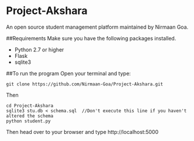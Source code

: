 # Project-Akshara
An open source student management platform maintained by Nirmaan Goa.

##Requirements
Make sure you have the following packages installed.
- Python 2.7 or higher
- Flask
- sqlite3

##To run the program
Open your terminal and type:
```
git clone https://github.com/Nirmaan-Goa/Project-Akshara.git
```

Then
```
cd Project-Akshara
sqlite3 stu.db < schema.sql  //Don't execute this line if you haven't altered the schema
python student.py
```

Then head over to your browser and type http://localhost:5000

